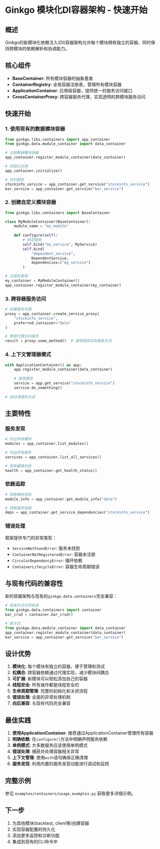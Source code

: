 # Ginkgo 模块化DI容器架构 - 快速开始

## 概述

Ginkgo的新模块化依赖注入(DI)容器架构允许每个模块拥有独立的容器，同时保持跨模块的依赖解析和协调能力。

## 核心组件

- **BaseContainer**: 所有模块容器的抽象基类
- **ContainerRegistry**: 全局容器注册表，管理所有模块容器
- **ApplicationContainer**: 应用级容器，提供统一的服务访问接口
- **CrossContainerProxy**: 跨容器服务代理，实现透明的跨模块服务访问

## 快速开始

### 1. 使用现有的数据模块容器

```python
from ginkgo.libs.containers import app_container
from ginkgo.data.module_container import data_container

# 注册数据模块容器
app_container.register_module_container(data_container)

# 初始化应用
app_container.initialize()

# 访问服务
stockinfo_service = app_container.get_service("stockinfo_service")
bar_service = app_container.get_service("bar_service")
```

### 2. 创建自定义模块容器

```python
from ginkgo.libs.containers import BaseContainer

class MyModuleContainer(BaseContainer):
    module_name = "my_module"
    
    def configure(self):
        # 绑定服务
        self.bind("my_service", MyService)
        self.bind(
            "dependent_service", 
            DependentService,
            dependencies=["my_service"]
        )

# 注册和使用
my_container = MyModuleContainer()
app_container.register_module_container(my_container)
```

### 3. 跨容器服务访问

```python
# 创建服务代理
proxy = app_container.create_service_proxy(
    "stockinfo_service",
    preferred_container="data"
)

# 使用代理访问服务
result = proxy.some_method()  # 透明调用实际服务方法
```

### 4. 上下文管理器模式

```python
with ApplicationContainer() as app:
    app.register_module_container(data_container)
    
    # 使用服务
    service = app.get_service("stockinfo_service")
    service.do_something()
    
# 自动清理和关闭
```

## 主要特性

### 服务发现
```python
# 列出所有模块
modules = app_container.list_modules()

# 列出所有服务
services = app_container.list_all_services()

# 获取健康状态
health = app_container.get_health_status()
```

### 依赖追踪
```python
# 获取模块信息
module_info = app_container.get_module_info("data")

# 获取服务依赖
deps = app_container.get_service_dependencies("stockinfo_service")
```

### 错误处理
框架提供专门的异常类型：
- `ServiceNotFoundError`: 服务未找到
- `ContainerNotRegisteredError`: 容器未注册
- `CircularDependencyError`: 循环依赖
- `ContainerLifecycleError`: 容器生命周期错误

## 与现有代码的兼容性

新的容器架构与现有的`ginkgo.data.containers`完全兼容：

```python
# 现有方式仍然有效
from ginkgo.data.containers import container
bar_crud = container.bar_crud()

# 新方式
from ginkgo.data.module_container import data_container
app_container.register_module_container(data_container)
bar_service = app_container.get_service("bar_service")
```

## 设计优势

1. **模块化**: 每个模块有独立的容器，便于管理和测试
2. **松耦合**: 跨容器依赖通过代理实现，减少模块间耦合
3. **可扩展**: 新模块可以轻松添加自己的容器
4. **线程安全**: 所有操作都是线程安全的
5. **生命周期管理**: 完整的初始化和关闭流程
6. **错误处理**: 全面的异常处理机制
7. **向后兼容**: 与现有代码完全兼容

## 最佳实践

1. **使用ApplicationContainer**: 推荐通过ApplicationContainer管理所有容器
2. **明确依赖**: 在`configure()`方法中明确声明服务依赖
3. **单例模式**: 大多数服务应该使用单例模式
4. **错误处理**: 捕获并处理容器相关异常
5. **上下文管理**: 使用`with`语句确保正确清理
6. **服务发现**: 利用内置的服务发现功能进行调试和监控

## 完整示例

参见 `examples/containers/usage_examples.py` 获取更多详细示例。

## 下一步

1. 为其他模块(backtest, client等)创建容器
2. 实现容器配置的持久化
3. 添加更多监控和诊断功能
4. 集成到现有的CLI命令中